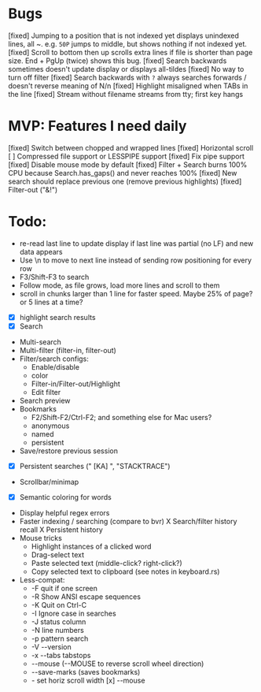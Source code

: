 # Bugs

[fixed] Jumping to a position that is not indexed yet displays unindexed lines, all ~.  e.g. `50P` jumps to middle, but shows nothing if not indexed yet.
[fixed] Scroll to bottom then up scrolls extra lines if file is shorter than page size.  End + PgUp (twice) shows this bug.
[fixed] Search backwards sometimes doesn't update display or displays all-tildes
[fixed] No way to turn off filter
[fixed] Search backwards with `?` always searches forwards / doesn't reverse meaning of N/n
[fixed] Highlight misaligned when TABs in the line
[fixed] Stream without filename streams from tty; first key hangs

# MVP: Features I need daily
[fixed] Switch between chopped and wrapped lines
[fixed] Horizontal scroll
[     ] Compressed file support or LESSPIPE support
[fixed] Fix pipe support
[fixed] Disable mouse mode by default
[fixed] Filter + Search burns 100% CPU because Search.has_gaps() and never reaches 100%
[fixed] New search should replace previous one (remove previous highlights)
[fixed] Filter-out  ("&!")

# Todo:
* re-read last line to update display if last line was partial (no LF) and new data appears
* Use \n to move to next line instead of sending row positioning for every row
* F3/Shift-F3 to search
* Follow mode, as file grows, load more lines and scroll to them
* scroll in chunks larger than 1 line for faster speed.  Maybe 25% of page?  or 5 lines at a time?
* [x] highlight search results
* [x] Search
* Multi-search
* Multi-filter (filter-in, filter-out)
* Filter/search configs:
  * Enable/disable
  * color
  * Filter-in/Filter-out/Highlight
  * Edit filter
* Search preview
* Bookmarks
  * F2/Shift-F2/Ctrl-F2;  and something else for Mac users?
  * anonymous
  * named
  * persistent
* Save/restore previous session
* [x] Persistent searches (" [KA] ", "STACKTRACE")
* Scrollbar/minimap
* [x] Semantic coloring for words
* Display helpful regex errors
* Faster indexing / searching (compare to bvr)
X Search/filter history recall
  X Persistent history
* Mouse tricks
  * Highlight instances of a clicked word
  * Drag-select text
  * Paste selected text (middle-click? right-click?)
  * Copy selected text to clipboard (see notes in keyboard.rs)
* Less-compat:
  * -F quit if one screen
  * -R Show ANSI escape sequences
  * -K Quit on Ctrl-C
  * -I Ignore case in searches
  * -J status column
  * -N line numbers
  * -p pattern search
  * -V --version
  * -x --tabs tabstops
  * --mouse (--MOUSE to reverse scroll wheel direction)
  * --save-marks (saves bookmarks)
  * -<number> set horiz scroll width
  [x] --mouse